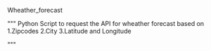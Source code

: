 Wheather_forecast

"""
Python Script to request the API for wheather forecast based on
1.Zipcodes
2.City
3.Latitude and Longitude

"""
